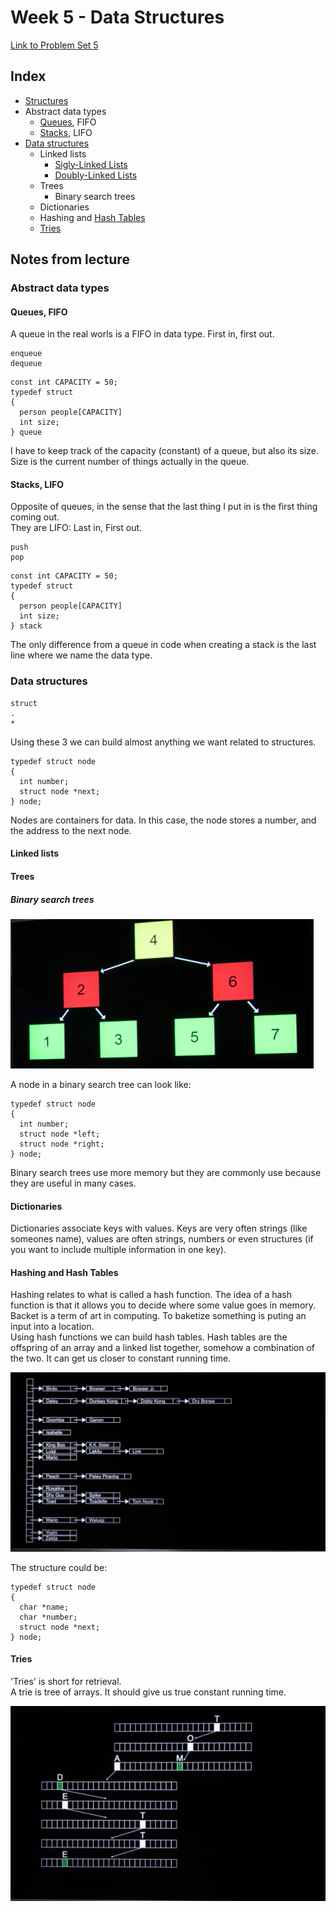 # Week 5 - Data Structures

[Link to Problem Set 5](https://cs50.harvard.edu/x/2025/psets/5/)

## Index
- [Structures](https://cs50.harvard.edu/x/2025/shorts/structures/)
- Abstract data types
  - [Queues](https://cs50.harvard.edu/x/2025/shorts/queues/), FIFO
  - [Stacks](https://cs50.harvard.edu/x/2025/shorts/stacks/), LIFO
- [Data structures](https://cs50.harvard.edu/x/2025/shorts/data_structures/)
  - Linked lists
    - [Sigly-Linked Lists](https://cs50.harvard.edu/x/2025/shorts/singly_linked_lists/)
    - [Doubly-Linked Lists](https://cs50.harvard.edu/x/2025/shorts/doubly_linked_lists/)
  - Trees
    - Binary search trees
  - Dictionaries
  - Hashing and [Hash Tables](https://cs50.harvard.edu/x/2025/shorts/hash_tables/)
  - [Tries](https://cs50.harvard.edu/x/2025/shorts/tries/)

## Notes from lecture

### Abstract data types
#### Queues, FIFO

A queue in the real worls is a FIFO in data type. First in, first out.
````
enqueue
dequeue
````

````
const int CAPACITY = 50;
typedef struct
{
  person people[CAPACITY]
  int size;
} queue
````
I have to keep track of the capacity (constant) of a queue, but also its size. Size is the current number of things actually in the queue. 

#### Stacks, LIFO
Opposite of queues, in the sense that the last thing I put in is the first thing coming out. \
They are LIFO: Last in, First out.
````
push
pop
````

````
const int CAPACITY = 50;
typedef struct
{
  person people[CAPACITY]
  int size;
} stack
````
The only difference from a queue in code when creating a stack is the last line where we name the data type.

### Data structures
````
struct
.
*
````
Using these 3 we can build almost anything we want related to structures.

````
typedef struct node
{
  int number;
  struct node *next;
} node;
````
Nodes are containers for data. In this case, the node stores a number, and the address to the next node.

#### Linked lists

#### Trees
##### Binary search trees
![alt text](images/binary_search_tree.png "binary search tree")

A node in a binary search tree can look like:
````
typedef struct node
{
  int number;
  struct node *left;
  struct node *right;
} node;
````
Binary search trees use more memory but they are commonly use because they are useful in many cases.

#### Dictionaries
Dictionaries associate keys with values. Keys are very often strings (like someones name), values are often strings, numbers or even structures (if you want to include multiple information in one key). 

#### Hashing and Hash Tables
Hashing relates to what is called a hash function. The idea of a hash function is that it allows you to decide where some value goes in memory. \
Backet is a term of art in computing. To baketize something is puting an input into a location. \
Using hash functions we can build hash tables. Hash tables are the offspring of an array and a linked list together, somehow a combination of the two. It can get us closer to constant running time.

![alt text](images/hash_table.png "hash table")

The structure could be:
````
typedef struct node
{
  char *name;
  char *number;
  struct node *next;
} node;
````

#### Tries
'Tries' is short for retrieval. \
A trie is tree of arrays. It should give us true constant running time. 

![alt text](images/trie.png "trie")


